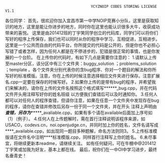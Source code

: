                                            YCYZNOIP CODES STORING LICENSE V1.1
各位同学：
首先，很欢迎你加入宜昌市第一中学NOIP竞赛小分队，这里是获取知识的地方，这里是能让你进步的地方，同时你在这里也能认识很多大牛，收获成功带来的喜悦。
这里是由201412班的丁宇笑同学创立的代码库，同学们可以将你们写好的程序上传保存，我们也可以同时从你的程序中学习，互相促进，互相进步。这里是一个公共而自由的代码平台，你所提交的代码是公开的，但是你也不必担心写错了或者怎样，因为任何人都是在不停进步的，犯错是很正常的事情，也是你发展的一个台阶。
在上传你的代码时，有如下几点是需要你注意的：
1.请默认上传至master分区，该分区中有三个文件夹：buggy_solution ；problems_solution ；template 。各个文件夹分别代表你的含bug程序、你对一个题目的解法和你所写好的标准模版。注意，你在上传的时候注意选择相应文件夹进行保存。注意扩展名.cpp一定要在保存的时候写好。
2.如果你上传的是带有bug的程序，并希望我们来解决的，请你在上传的文件名按照这个格式填写******_bug.cpp，并在代码文件开头用注释写好你的姓名班级
以方便我们查错后可以及时通知你。
3.任何人都可以对任何人的程序查错，但请你注意，如果在任意一个文件夹中发现存在bug的程序，请你在查错并修改后另存一份于同一个文件夹，并在开头
注释上声明由***查错，另存为********_avaliable.cpp，如果有多个请在available后面加上序号如（1）（例子）。
4.任何人在上传题解时，需在首行注释说明该程序来源，如USACO，codevs.cn，noi.openjudge.cn，并同时加上你的姓名，文件名请写成****_available.cpp，如出现同一题目多种题解，命名方法则同3。
5.上传标准模版请在文件名中注明****标准模版.cpp，同样首行注释写上你的姓名。
6.未尽事宜，将继续更新本readme，请继续关注。
如有任何疑问，可在牛棚中@201412丁宇笑或加我为好友，基本上都在线。
最后，祝你们在一中OI中学习进步，最终名垂青史！
